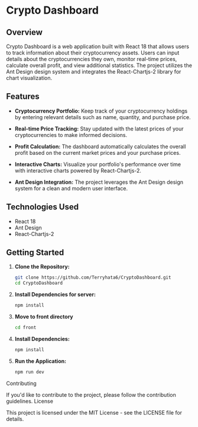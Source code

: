 # Crypto Dashboard

## Overview

Crypto Dashboard is a web application built with React 18 that allows users to track information about their cryptocurrency assets. Users can input details about the cryptocurrencies they own, monitor real-time prices, calculate overall profit, and view additional statistics. The project utilizes the Ant Design design system and integrates the React-Chartjs-2 library for chart visualization.

## Features

- **Cryptocurrency Portfolio:** Keep track of your cryptocurrency holdings by entering relevant details such as name, quantity, and purchase price.

- **Real-time Price Tracking:** Stay updated with the latest prices of your cryptocurrencies to make informed decisions.

- **Profit Calculation:** The dashboard automatically calculates the overall profit based on the current market prices and your purchase prices.

- **Interactive Charts:** Visualize your portfolio's performance over time with interactive charts powered by React-Chartjs-2.

- **Ant Design Integration:** The project leverages the Ant Design design system for a clean and modern user interface.

## Technologies Used

- React 18
- Ant Design
- React-Chartjs-2

## Getting Started

1. **Clone the Repository:**
   ```bash
   git clone https://github.com/Terryhata6/CryptoDashboard.git
   cd CryptoDashboard

2. **Install Dependencies for server:**
   ```bash
   npm install
3. **Move to front directory**
   ```bash
   cd front
4. **Install Dependencies:**
   ```bash
   npm install 
5. **Run the Application:**
    ```bash
   npm run dev

Contributing

If you'd like to contribute to the project, please follow the contribution guidelines.
License

This project is licensed under the MIT License - see the LICENSE file for details.
